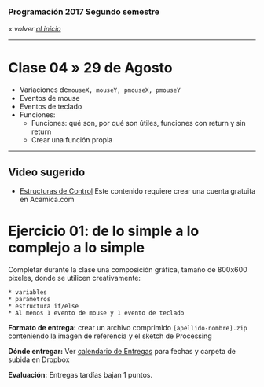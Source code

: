 ### Programación 2017 Segundo semestre

*« volver [al inicio](https://github.com/sergiomajluf/Programacion-20172S1)*

------

# Clase 04 » 29 de Agosto

* Variaciones de`mouseX, mouseY, pmouseX, pmouseY`
* Eventos de mouse
* Eventos de teclado
* Funciones:
  - Funciones: qué son, por qué son útiles, funciones con return y sin return
  - Crear una función propia


---




## Video sugerido

* [Estructuras de Control](https://www.acamica.com/clases/373/programacion-creativa-con-processing/estructuras-de-control-condicionales) Este contenido requiere crear una cuenta gratuita en Acamica.com




# Ejercicio 01:  **de lo simple a lo complejo a lo simple**

Completar durante la clase una composición gráfica, tamaño de 800x600 pixeles, donde se utilicen creativamente:

```
* variables
* parámetros
* estructura if/else
* Al menos 1 evento de mouse y 1 evento de teclado
```

**Formato de entrega:** crear un archivo comprimido `[apellido-nombre].zip` conteniendo la imagen de referencia y el sketch de Processing

**Dónde entregar:** Ver [calendario de Entregas](https://github.com/sergiomajluf/Programacion-20172S2/blob/master/Entregas.md) para fechas y carpeta de subida en Dropbox

**Evaluación:** Entregas tardías bajan 1 puntos.